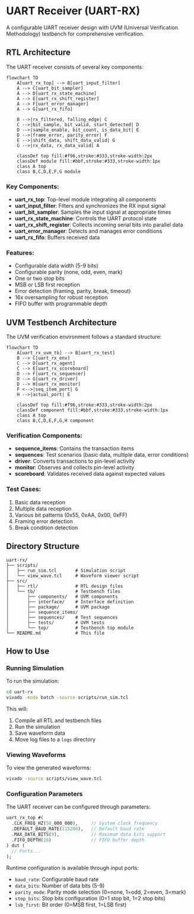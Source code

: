 # UART Receiver (UART-RX)

A configurable UART receiver design with UVM (Universal Verification Methodology) testbench for comprehensive verification.

## RTL Architecture

The UART receiver consists of several key components:

```mermaid
flowchart TD
    A[uart_rx_top] --> B[uart_input_filter]
    A --> C[uart_bit_sampler]
    A --> D[uart_rx_state_machine]
    A --> E[uart_rx_shift_register]
    A --> F[uart_error_manager]
    A --> G[uart_rx_fifo]

    B -->|rx_filtered, falling_edge| C
    C -->|bit_sample, bit_valid, start_detected| D
    D -->|sample_enable, bit_count, is_data_bit| E
    D -->|frame_error, parity_error| F
    E -->|shift_data, shift_data_valid| G
    G -->|rx_data, rx_data_valid| A

    classDef top fill:#f96,stroke:#333,stroke-width:2px
    classDef module fill:#bbf,stroke:#333,stroke-width:1px
    class A top
    class B,C,D,E,F,G module
```

### Key Components:

- **uart_rx_top**: Top-level module integrating all components
- **uart_input_filter**: Filters and synchronizes the RX input signal
- **uart_bit_sampler**: Samples the input signal at appropriate times
- **uart_rx_state_machine**: Controls the UART protocol state
- **uart_rx_shift_register**: Collects incoming serial bits into parallel data
- **uart_error_manager**: Detects and manages error conditions
- **uart_rx_fifo**: Buffers received data

### Features:

- Configurable data width (5-9 bits)
- Configurable parity (none, odd, even, mark)
- One or two stop bits
- MSB or LSB first reception
- Error detection (framing, parity, break, timeout)
- 16x oversampling for robust reception
- FIFO buffer with programmable depth

## UVM Testbench Architecture

The UVM verification environment follows a standard structure:

```mermaid
flowchart TD
    A[uart_rx_uvm_tb] --> B[uart_rx_test]
    B --> C[uart_rx_env]
    C --> D[uart_rx_agent]
    C --> E[uart_rx_scoreboard]
    D --> F[uart_rx_sequencer]
    D --> G[uart_rx_driver]
    D --> H[uart_rx_monitor]
    F <-->|seq_item_port| G
    H -->|actual_port| E

    classDef top fill:#f96,stroke:#333,stroke-width:2px
    classDef component fill:#bbf,stroke:#333,stroke-width:1px
    class A top
    class B,C,D,E,F,G,H component
```

### Verification Components:

- **sequence_items**: Contains the transaction items
- **sequences**: Test scenarios (basic data, multiple data, error conditions)
- **driver**: Converts transactions to pin-level activity
- **monitor**: Observes and collects pin-level activity
- **scoreboard**: Validates received data against expected values

### Test Cases:

1. Basic data reception
2. Multiple data reception
3. Various bit patterns (0x55, 0xAA, 0x00, 0xFF)
4. Framing error detection
5. Break condition detection

## Directory Structure

```
uart-rx/
├── scripts/
│   ├── run_sim.tcl       # Simulation script
│   └── view_wave.tcl     # Waveform viewer script
├── src/
│   ├── rtl/              # RTL design files
│   └── tb/               # Testbench files
│       ├── components/   # UVM components
│       ├── interface/    # Interface definition
│       ├── package/      # UVM package
│       ├── sequence_items/
│       ├── sequences/    # Test sequences
│       ├── tests/        # UVM tests
│       └── top/          # Testbench top module
└── README.md             # This file
```

## How to Use

### Running Simulation

To run the simulation:

```bash
cd uart-rx
vivado -mode batch -source scripts/run_sim.tcl
```

This will:
1. Compile all RTL and testbench files
2. Run the simulation
3. Save waveform data
4. Move log files to a `logs` directory

### Viewing Waveforms

To view the generated waveforms:

```bash
vivado -source scripts/view_wave.tcl
```

### Configuration Parameters

The UART receiver can be configured through parameters:

```systemverilog
uart_rx_top #(
  .CLK_FREQ_HZ(50_000_000),     // System clock frequency
  .DEFAULT_BAUD_RATE(115200),   // Default baud rate
  .MAX_DATA_BITS(9),            // Maximum data bits support
  .FIFO_DEPTH(16)               // FIFO buffer depth
) dut (
  // Ports...
);
```

Runtime configuration is available through input ports:
- `baud_rate`: Configurable baud rate
- `data_bits`: Number of data bits (5-9)
- `parity_mode`: Parity mode selection (0=none, 1=odd, 2=even, 3=mark)
- `stop_bits`: Stop bits configuration (0=1 stop bit, 1=2 stop bits)
- `lsb_first`: Bit order (0=MSB first, 1=LSB first)
